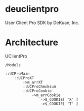 # deuclientpro
User Client Pro SDK by DeKuan, Inc.



# Architecture

UClientPro
	
	/Models

	::UCProMain
		::UCProXT
			->m_arrXT
			::UCProChecksum
			::UCProCookie
				->m_arrCookie
					->$_COOKIE[ 'X' ]
					->$_COOKIE[ 'T' ]







